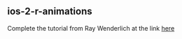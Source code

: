 ## ios-2-r-animations

Complete the tutorial from Ray Wenderlich at the link [here](https://www.raywenderlich.com/5255-basic-uiview-animation-tutorial-getting-started)

